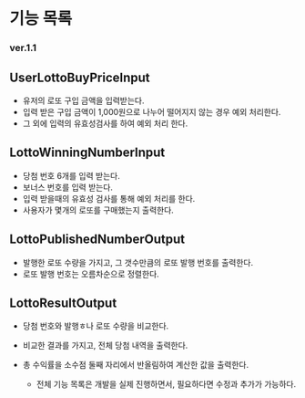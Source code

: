 # 기능 목록

### ver.1.1


## UserLottoBuyPriceInput
- 유저의 로또 구입 금액을 입력받는다.
- 입력 받은 구입 금액이 1,000원으로 나누어 떨어지지 않는 경우 예외 처리한다.
- 그 외에 입력의 유효성검사를 하여 예외 처리 한다.

## LottoWinningNumberInput
- 당첨 번호 6개를 입력 받는다.
- 보너스 번호를 입력 받는다.
- 입력 받을때의 유효성 검사를 통해 예외 처리를 한다.
- 사용자가 몇개의 로또를 구매했는지 출력한다.


## LottoPublishedNumberOutput
- 발행한 로또 수량을 가지고, 그 갯수만큼의 로또 발행 번호를 출력한다.
- 로또 발행 번호는 오름차순으로 정렬한다.


## LottoResultOutput
- 당첨 번호와 발행ㅎ나 로또 수량을 비교한다.
- 비교한 결과를 가지고, 전체 당첨 내역을 출력한다.
- 총 수익률을 소수점 둘째 자리에서 반올림하여 계산한 값을 출력한다.



    * 전체 기능 목록은 개발을 실제 진행하면서, 필요하다면 수정과 추가가 가능하다.